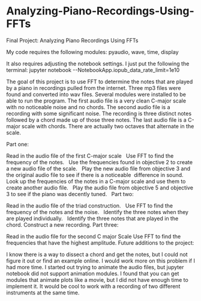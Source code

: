 # Analyzing-Piano-Recordings-Using-FFTs

Final Project: Analyzing Piano Recordings Using FFTs

My code requires the following modules: pyaudio, wave, time, display

It also requires adjusting the notebook settings. I just put the following the terminal: jupyter notebook --NotebookApp.iopub_data_rate_limit=1e10

The goal of this project is to use FFT to determine the notes that are played by a piano in recordings pulled from the internet. Three mp3 files were found and converted into wav files. Several modules were installed to be able to run the program. The first audio file is a very clean C-major scale with no noticeable noise and no chords. The second audio file is a recording with some significant noise. The recording is three distinct notes followed by a chord made up of those three notes. The last audio file is a C-major scale with chords. There are actually two octaves that alternate in the scale.

Part one:

Read in the audio file of the first C-major scale  
Use FFT to find the frequency of the notes.  
Use the frequencies found in objective 2 to create a new audio file of the scale.  
Play the new audio file from objective 3 and the original audio file to see if there is a noticeable  difference in sound.  
Look up the frequencies of the notes in a C-major scale and use them to create another audio file.  
Play the audio file from objective 5 and objective 3 to see if the piano was decently tuned.  
Part two:

Read in the audio file of the triad construction.  
Use FFT to find the frequency of the notes and the noise.  
Identify the three notes when they are played individually.  
Identify the three notes that are played in the chord.
Construct a new recording.
Part three:

Read in the audio file for the second C major Scale
Use FFT to find the frequencies that have the highest amplitude.
Future additions to the project:

I know there is a way to dissect a chord and get the notes, but I could not figure it out or find an example online. I would work more on this problem if I had more time.
I started out trying to animate the audio files, but jupyter notebook did not support animation modules. I found that you can get modules that animate plots like a movie, but I did not have enough time to implement it.
It would be cool to work with a recording of two different instruments at the same time.

